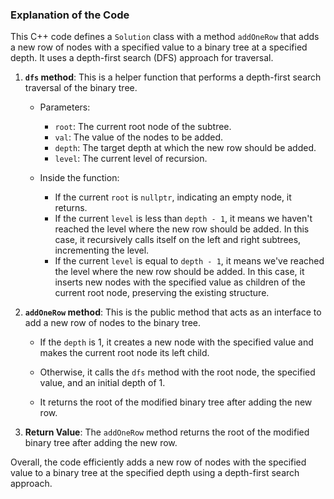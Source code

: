 ### Explanation of the Code

This C++ code defines a `Solution` class with a method `addOneRow` that adds a new row of nodes with a specified value to a binary tree at a specified depth. It uses a depth-first search (DFS) approach for traversal.

1. **`dfs` method**: This is a helper function that performs a depth-first search traversal of the binary tree.

    - Parameters:
        - `root`: The current root node of the subtree.
        - `val`: The value of the nodes to be added.
        - `depth`: The target depth at which the new row should be added.
        - `level`: The current level of recursion.

    - Inside the function:
        - If the current `root` is `nullptr`, indicating an empty node, it returns.
        - If the current `level` is less than `depth - 1`, it means we haven't reached the level where the new row should be added. In this case, it recursively calls itself on the left and right subtrees, incrementing the level.
        - If the current `level` is equal to `depth - 1`, it means we've reached the level where the new row should be added. In this case, it inserts new nodes with the specified value as children of the current root node, preserving the existing structure.

2. **`addOneRow` method**: This is the public method that acts as an interface to add a new row of nodes to the binary tree.

    - If the `depth` is 1, it creates a new node with the specified value and makes the current root node its left child.
    
    - Otherwise, it calls the `dfs` method with the root node, the specified value, and an initial depth of 1.

    - It returns the root of the modified binary tree after adding the new row.

3. **Return Value**: The `addOneRow` method returns the root of the modified binary tree after adding the new row.

Overall, the code efficiently adds a new row of nodes with the specified value to a binary tree at the specified depth using a depth-first search approach.
